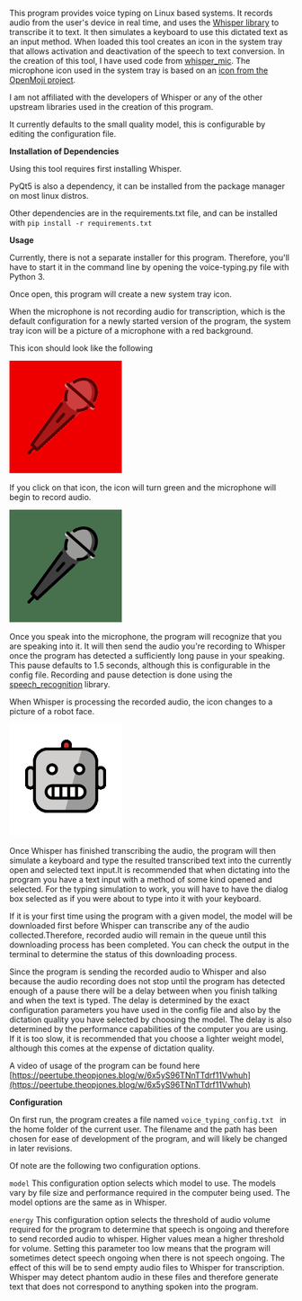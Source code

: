 This program provides voice typing on Linux based systems. It records audio from the user's device in real time, and uses the [Whisper library](https://github.com/openai/whisper) to transcribe it to text. It then simulates a keyboard to use this dictated text as an input method. When loaded this tool creates an icon in the system tray that allows activation and deactivation of the speech to text conversion. In the creation of this tool, I have used code from [whisper_mic](https://github.com/mallorbc/whisper_mic). The microphone icon used in the system tray is based on an [icon from the OpenMoji project](https://openmoji.org/library/emoji-1F3A4/). 

I am not affiliated with the developers of Whisper or any of the other upstream libraries used in the creation of this program.
 
It currently defaults to the small quality model, this is configurable by editing the configuration file.  

**Installation of Dependencies**

Using this tool requires first installing Whisper. 

PyQt5 is also a dependency, it can be installed from the package manager on most linux distros. 

Other dependencies are in the requirements.txt file, and can be installed with `pip install -r requirements.txt`

**Usage** 

 Currently, there is not a separate installer for this program. Therefore, you'll have to start it in the command line by opening the voice-typing.py file with Python 3.
  
 Once open, this program will create a new system tray icon. 
 
 When the microphone is not recording audio for transcription, which is the default configuration for a newly started version of the program, the system tray icon will be a picture of a microphone with a red background.
  
 This icon should look like the following 
 
 ![Microphone with red background](1F507_color.png)
 
 If you click on that icon, the icon will turn green and the microphone will begin to record audio.
 
 ![Green Microphone Icon](1F3A4_color.png)
 
 Once you speak into the microphone, the program will recognize that you are speaking into it. It will then send the audio you're recording to Whisper once the program has detected a sufficiently long pause in your speaking. This pause defaults to 1.5 seconds, although this is configurable in the config file. Recording and pause detection is done using the [speech_recognition](https://pypi.org/project/SpeechRecognition/) library.
 
 When Whisper is processing the recorded audio, the icon changes to a picture of a robot face.
 
 ![Robot Face](1F916_color.png)
   
 Once Whisper has finished transcribing the audio, the program will then simulate a keyboard and type the resulted transcribed text into the currently open and selected text input.It is recommended that when dictating into the program you have a text input with a method of some kind opened and selected. For the typing simulation to work, you will have to have the dialog box selected as if you were about to type into it with your keyboard.
 
  If it is your first time using the program with a given model, the model will be downloaded first before Whisper can transcribe any of the audio collected.Therefore, recorded audio will remain in the queue until this downloading process has been completed. You can check the output in the terminal to determine the status of this downloading process.
   
Since the program is sending the recorded audio to Whisper and also because the audio recording does not stop until the program has detected enough of a pause there will be a delay between when you finish talking and when the text is typed.  The delay is determined by the exact configuration parameters you have used in the config file and also by the dictation quality you have selected by choosing the model.  The delay is also determined by the performance capabilities of the computer you are using. If it is too slow, it is recommended that you choose a lighter weight model, although this comes at the expense of dictation quality.
 
 A video of usage of the program can be found here [https://peertube.theopjones.blog/w/6x5yS96TNnTTdrf11Vwhuh](https://peertube.theopjones.blog/w/6x5yS96TNnTTdrf11Vwhuh) 
 
**Configuration**

On first run, the program creates a file named `voice_typing_config.txt ` in the home folder of the current user. The filename and the path has been chosen for ease of development of the program, and will likely be changed in later revisions. 

Of note are the following two configuration options. 

`model`  This configuration option selects which model to use. The models vary by file size and performance required in the computer being used. The model options are the same as in Whisper. 

`energy`  This configuration option selects the threshold of audio volume required for the program to determine that speech is ongoing and therefore to send recorded audio to whisper. Higher values mean a higher threshold for volume. Setting this parameter too low means that the program will sometimes detect speech ongoing when there is not speech ongoing. The effect of this will be to send empty audio files to Whisper for transcription. Whisper may detect phantom audio in these files and therefore generate text that does not correspond to anything spoken into the program.
 



 
  
  